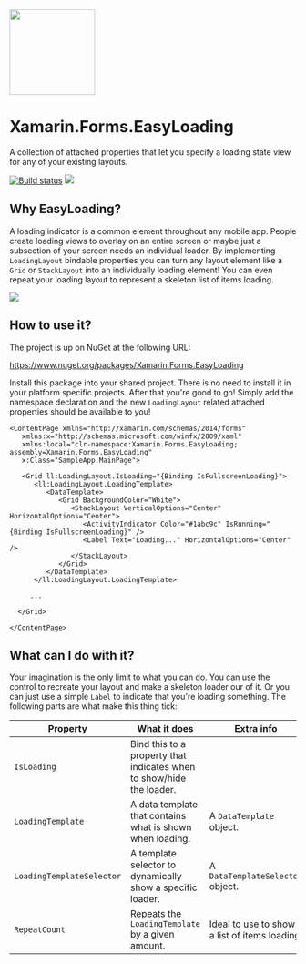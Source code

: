 <img src="https://github.com/sthewissen/Xamarin.Forms.EasyLoading/blob/master/images/icon.png" width="150px" />

# Xamarin.Forms.EasyLoading
A collection of attached properties that let you specify a loading state view for any of your existing layouts.

[![Build status](https://sthewissen.visualstudio.com/EasyLoading/_apis/build/status/EasyLoading-CI)]() ![](https://img.shields.io/nuget/vpre/Xamarin.Forms.EasyLoading.svg)

## Why EasyLoading?

A loading indicator is a common element throughout any mobile app. People create loading views to overlay on an entire screen or maybe just a subsection of your screen needs an individual loader. By implementing `LoadingLayout` bindable properties you can turn any layout element like a `Grid` or `StackLayout` into an individually loading element! You can even repeat your loading layout to represent a skeleton list of items loading.

<img src="https://raw.githubusercontent.com/sthewissen/Xamarin.Forms.EasyLoading/master/images/sample.gif" />

## How to use it?

The project is up on NuGet at the following URL:

https://www.nuget.org/packages/Xamarin.Forms.EasyLoading

Install this package into your shared project. There is no need to install it in your platform specific projects. After that you're good to go! Simply add the namespace declaration and the new `LoadingLayout` related attached properties should be available to you!

```
<ContentPage xmlns="http://xamarin.com/schemas/2014/forms" 
   xmlns:x="http://schemas.microsoft.com/winfx/2009/xaml" 
   xmlns:local="clr-namespace:Xamarin.Forms.EasyLoading; assembly=Xamarin.Forms.EasyLoading" 
   x:Class="SampleApp.MainPage">

   <Grid ll:LoadingLayout.IsLoading="{Binding IsFullscreenLoading}">
      <ll:LoadingLayout.LoadingTemplate>
         <DataTemplate>
            <Grid BackgroundColor="White">
               <StackLayout VerticalOptions="Center" HorizontalOptions="Center">
                  <ActivityIndicator Color="#1abc9c" IsRunning="{Binding IsFullscreenLoading}" />
                  <Label Text="Loading..." HorizontalOptions="Center" />
               </StackLayout>
            </Grid>
         </DataTemplate>
      </ll:LoadingLayout.LoadingTemplate>      
  
     ...
     
  </Grid>
  
</ContentPage>
```

## What can I do with it?

Your imagination is the only limit to what you can do. You can use the control to recreate your layout and make a skeleton loader our of it. Or you can just use a simple `Label` to indicate that you're loading something. The following parts are what make this thing tick:

| Property | What it does | Extra info |
| ------ | ------ | ------ |
| `IsLoading` | Bind this to a property that indicates when to show/hide the loader. | |
| `LoadingTemplate` | A data template that contains what is shown when loading. | A ```DataTemplate``` object. |
| `LoadingTemplateSelector` | A template selector to dynamically show a specific loader. | A ```DataTemplateSelector``` object. |
| `RepeatCount` | Repeats the `LoadingTemplate` by a given amount. | Ideal to use to show a list of items loading. |
